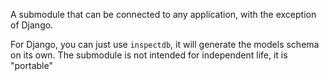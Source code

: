 <p/>A submodule that can be connected to any application, with the exception of Django. </p>
<a>For Django, you can just use <code>inspectdb</code>, it will generate the models schema on its own.
The submodule is not intended for independent life, it is "portable"</a>